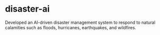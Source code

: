 # disaster-ai
Developed an AI-driven disaster management system to respond to natural calamities such as floods, hurricanes, earthquakes, and wildfires. 
